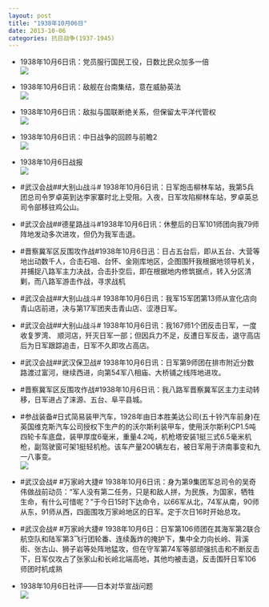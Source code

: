 ```yaml
---
layout: post
title: "1938年10月06日"
date: 2013-10-06
categories: 抗日战争(1937-1945)
---
```


<meta name="referrer" content="no-referrer" />

- 1938年10月6日讯：党员服行国民工役，日数比民众加多一倍 <br/><img src="https://ww4.sinaimg.cn/large/aca367d8jw1e9bv52ynuyj20ci0dcmy9.jpg" />

- 1938年10月6日讯：敌舰在台南集结，意在威胁英法 <br/><img src="https://ww3.sinaimg.cn/large/aca367d8jw1e9btenoszkj20dp0qetcv.jpg" />

- 1938年10月6日讯：敌拟与国联断绝关系，但保留太平洋代管权 <br/><img src="https://ww1.sinaimg.cn/large/aca367d8jw1e9bro60o4ij20as0oydid.jpg" />

- 1938年10月6日讯：中日战争的回顾与前瞻2 <br/><img src="https://ww1.sinaimg.cn/large/aca367d8jw1e9bpxvbocoj20go0wp7b8.jpg" />

- 1938年10月6日战报 <br/><img src="https://ww2.sinaimg.cn/large/aca367d8jw1e9bo7bqzm8j207q0phjst.jpg" />

- #武汉会战##大别山战斗# 1938年10月6日讯：日军炮击柳林车站，我第5兵团总司令罗卓英到达李家寨时北上受阻。入夜，日军攻陷柳林车站，罗卓英总司令部移驻鸡公山。 

- #武汉会战##德星路战斗#1938年10月6日讯：休整后的日军101师团向我79师阵地发动多次进攻，但仍为我军击退。 

- #晋察冀军区反围攻作战#1938年10月6日迅：日占五台后，即从五台、大营等地出动数千人，合击石咀、台怀、金刚库地区，企图围歼我根据地领导机关，并捕捉八路军主力决战，合击扑空后，即在根据地内修筑据点，转入分区清剿，而八路军游击作战，寻求战机 

- #武汉会战##大别山战斗# 1938年10月6日讯：我军15军团第13师从宣化店向青山店前进，决与第17军团夹击青山店、涩港日军。 

- #武汉会战##大别山战斗# 1938年10月6日讯：我167师1个团反击日军，一度收复罗湾、 顺河店，歼灭日军一部；但因兵力不足，反遭日军反击，退守高店后为日军跟踪追击，日军不久即攻占高店。 

- #武汉会战##武汉保卫战# 1938年10月6日讯：日军第9师团在排市附近分数路渡过富河，继续西进，向第54军八相庙、大桥铺之线阵地进攻。 

- #晋察冀军区反围攻作战#1938年10月6日讯：我八路军晋察冀军区主力主动转移，日军进占了涞源、五台、阜平县城。 

- #参战装备#日式简易装甲汽车，1928年由日本胜美达公司(五十铃汽车前身)在英国维克斯汽车公司授权下生产的的沃尔斯利装甲车，使用沃尔斯利CP1.5吨四轮卡车底盘，装甲厚度6毫米，重量4.2吨，机枪塔安装1挺三式6.5毫米机枪，副驾驶窗可架1挺轻机枪。该车产量200辆左右，被日军用于济南事变和九一八事变。 <br/><img src="https://ww1.sinaimg.cn/large/aca367d8jw1e9b8b25rx7j20c10u80v6.jpg" />

- #武汉会战# #万家岭大捷# 1938年10月6日讯：身为第9集团军总司令的吴奇伟做战前动员：“军人没有第二任务，只是和敌人拼，为民族，为国家，牺牲生命，有什么可惜呢？”于今日15时下达命令，以66军从北，74军从南，90师从东，91师从西，四面围攻万家岭地区的日军。定于次日16时开始总攻。 

- #武汉会战# #万家岭大捷# 1938年10月6日：日军第106师团在其海军第2联合航空队和陆军第3飞行团轮番、连续轰炸的掩护下，集中全力向长岭、背溪街、张古山、狮子岩等处阵地猛攻，但在守军第74军等部顽强抗击和不断反击下，日军仅攻占了张家山和长岭北端高地，其他均被击退，反击围歼日军106师团时机成熟 

- 1938年10月6日社评——日本对华宣战问题 <br/><img src="https://ww4.sinaimg.cn/large/aca367d8jw1e9b3e7hw2aj20go0xdtfm.jpg" />


